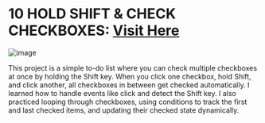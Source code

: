 ﻿# 10 HOLD SHIFT & CHECK CHECKBOXES: <a target="_blank" href="https://10-hold-shift-check-checkboxes.vercel.app/">Visit Here</a>

![image](https://github.com/user-attachments/assets/7f43cf61-a556-43d2-8645-b5a74d47f9a2)

This project is a simple to-do list where you can check multiple checkboxes at once by holding the Shift key. When you click one checkbox, hold Shift, and click another, all checkboxes in between get checked automatically. I learned how to handle events like click and detect the Shift key. I also practiced looping through checkboxes, using conditions to track the first and last checked items, and updating their checked state dynamically.

